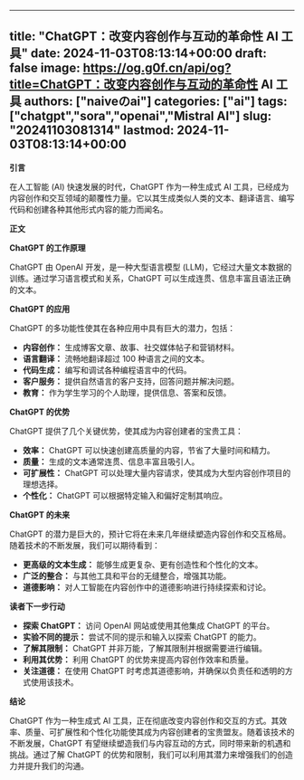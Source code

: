 
---
title: "ChatGPT：改变内容创作与互动的革命性 AI 工具"
date: 2024-11-03T08:13:14+00:00
draft: false
image: https://og.g0f.cn/api/og?title=ChatGPT：改变内容创作与互动的革命性 AI 工具
authors: ["naiveのai"]
categories: ["ai"]
tags: ["chatgpt","sora","openai","Mistral AI"]
slug: "20241103081314"
lastmod: 2024-11-03T08:13:14+00:00
---
**引言**

在人工智能 (AI) 快速发展的时代，ChatGPT 作为一种生成式 AI 工具，已经成为内容创作和交互领域的颠覆性力量。它以其生成类似人类的文本、翻译语言、编写代码和创建各种其他形式内容的能力而闻名。

**正文**

**ChatGPT 的工作原理**

ChatGPT 由 OpenAI 开发，是一种大型语言模型 (LLM)，它经过大量文本数据的训练。通过学习语言模式和关系，ChatGPT 可以生成连贯、信息丰富且语法正确的文本。

**ChatGPT 的应用**

ChatGPT 的多功能性使其在各种应用中具有巨大的潜力，包括：

* **内容创作：** 生成博客文章、故事、社交媒体帖子和营销材料。
* **语言翻译：** 流畅地翻译超过 100 种语言之间的文本。
* **代码生成：** 编写和调试各种编程语言中的代码。
* **客户服务：** 提供自然语言的客户支持，回答问题并解决问题。
* **教育：** 作为学生学习的个人助理，提供信息、答案和反馈。

**ChatGPT 的优势**

ChatGPT 提供了几个关键优势，使其成为内容创建者的宝贵工具：

* **效率：** ChatGPT 可以快速创建高质量的内容，节省了大量时间和精力。
* **质量：** 生成的文本通常连贯、信息丰富且吸引人。
* **可扩展性：** ChatGPT 可以处理大量内容请求，使其成为大型内容创作项目的理想选择。
* **个性化：** ChatGPT 可以根据特定输入和偏好定制其响应。

**ChatGPT 的未来**

ChatGPT 的潜力是巨大的，预计它将在未来几年继续塑造内容创作和交互格局。随着技术的不断发展，我们可以期待看到：

* **更高级的文本生成：** 能够生成更复杂、更有创造性和个性化的文本。
* **广泛的整合：** 与其他工具和平台的无缝整合，增强其功能。
* **道德影响：** 对人工智能在内容创作中的道德影响进行持续探索和讨论。

**读者下一步行动**

* **探索 ChatGPT：** 访问 OpenAI 网站或使用其他集成 ChatGPT 的平台。
* **实验不同的提示：** 尝试不同的提示和输入以探索 ChatGPT 的能力。
* **了解其限制：** ChatGPT 并非万能，了解其限制并根据需要进行编辑。
* **利用其优势：** 利用 ChatGPT 的优势来提高内容创作效率和质量。
* **关注道德：** 在使用 ChatGPT 时考虑其道德影响，并确保以负责任和透明的方式使用该技术。

**结论**

ChatGPT 作为一种生成式 AI 工具，正在彻底改变内容创作和交互的方式。其效率、质量、可扩展性和个性化功能使其成为内容创建者的宝贵盟友。随着该技术的不断发展，ChatGPT 有望继续塑造我们与内容互动的方式，同时带来新的机遇和挑战。通过了解 ChatGPT 的优势和限制，我们可以利用其潜力来增强我们的创造力并提升我们的沟通。